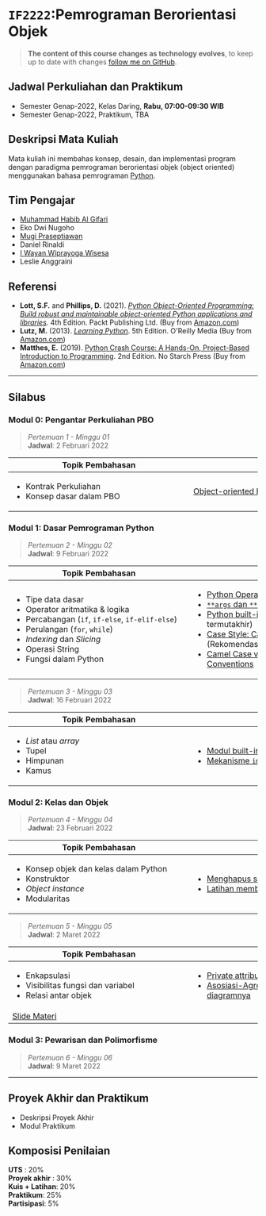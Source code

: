 # `IF2222`:Pemrograman Berorientasi Objek

> **The content of this course changes as technology evolves**, to keep up to date with changes [follow me on GitHub](https://github.com/iwawiwi).

## Jadwal Perkuliahan dan Praktikum

* Semester Genap-2022, Kelas Daring, **Rabu, 07:00-09:30 WIB**
* Semester Genap-2022, Praktikum, TBA

## Deskripsi Mata Kuliah

Mata kuliah ini membahas konsep, desain, dan implementasi program dengan paradigma pemrograman berorientasi objek (object oriented) menggunakan bahasa pemrograman [Python](https://www.python.org/).

## Tim Pengajar

* [Muhammad Habib Al Gifari](https://github.com/mh4Scripts)
* Eko Dwi Nugoho
* [Mugi Praseptiawan](https://github.com/mugipraseptiawan)
* Daniel Rinaldi
* [I Wayan Wiprayoga Wisesa](https://github.com/iwawiwi)
* Leslie Anggraini

## Referensi

* **Lott, S.F.** and **Phillips, D.** (2021). <ins>*Python Object-Oriented Programming: Build robust and maintainable object-oriented Python applications and libraries*</ins>. 4th Edition. Packt Publishing Ltd. (Buy from [Amazon.com](https://www.amazon.com/Python-Object-Oriented-Programming-maintainable-object-oriented/dp/1801077266))
* **Lutz, M.** (2013). <ins>*Learning Python*</ins>. 5th Edition. O'Reilly Media
(Buy from [Amazon.com](https://www.amazon.com/Learning-Python-5th-Mark-Lutz/dp/1449355730))
* **Matthes, E.** (2019). <ins>Python Crash Course: A Hands-On, Project-Based Introduction to Programming</ins>. 2nd Edition. No Starch Press (Buy from [Amazon.com](https://www.amazon.com/Python-Crash-Course-2nd-Edition/dp/1593279280))

<!--
* Beginning Python: Using Python 2.6 and Python 3.1, 2010, James Payne
* Python 3 Object Oriented Programming 3rd edition, 2019, Dusty Phillips
* UML Distilled 3rd edition, 2003, Martin Fowler
-->

---

## Silabus

### Modul 0: Pengantar Perkuliahan PBO

> *Pertemuan 1 - Minggu 01* <br/>
> **Jadwal**: 2 Februari 2022 <br/>
<!--
> **Slide Materi**: [link](https://itera542-my.sharepoint.com/:b:/g/personal/alyarizkita_itera542_onmicrosoft_com/EZXdQJf3-IlGrOsj60cVsDsB2ltgoH_tEPBpuFbwyZX02w?e=ZVwtNv)<br />
> **Video Perkuliahan**: [link](https://classroom.google.com/u/0/w/NDYzNTUzOTY1Mjkz) <br />
> **Refleksi Pembelajaran Mahasiswa**: [link](https://forms.office.com/r/7imKMsgHyz) <br />
-->

|<div style="width:350px">Topik Pembahasan</div>|<div style="width:450px">Referensi Tambahan</div>|
|---|---|
|<ul><li>Kontrak Perkuliahan<li>Konsep dasar dalam PBO</ul>|[Object-oriented Programming in 7 minutes](https://www.youtube.com/watch?v=pTB0EiLXUC8&ab_channel=ProgrammingwithMosh) Youtube|

### Modul 1: Dasar Pemrograman Python

> *Pertemuan 2 - Minggu 02* <br/>
> **Jadwal**: 9 Februari 2022 <br/>
<!--
> **Slide Materi**: [link](https://1drv.ms/b/s!AkmVWKOTJpCNgdxUkUdHj1Ah4ZW4ag?e=eQzqg5)
> **Video Perkuliahan**: [link]() <br />
> **Refleksi Pembelajaran Mahasiswa**: [link]() <br />
-->

|<div style="width:350px">Topik Pembahasan</div>|<div style="width:450px">Referensi Tambahan</div>|
|---|---|
|<ul><li>Tipe data dasar<li>Operator aritmatika & logika<li>Percabangan (`if`, `if-else`, `if-elif-else`)<li>Perulangan (`for`, `while`)<li>*Indexing* dan *Slicing*<li>Operasi String<li>Fungsi dalam Python</ul>|<ul><li>[Python Operators](https://www.w3schools.com/python/python_operators.asp)<li>[`**args` dan `**kwargs`](https://www.geeksforgeeks.org/args-kwargs-python/)<li>[Python built-in functions](https://docs.python.org/3/library/functions.html) (Berdasarkan versi Python termutakhir)<li>[Case Style: Camel, Pascal, Snake, and Kebab case](https://betterprogramming.pub/string-case-styles-camel-pascal-snake-and-kebab-case-981407998841) (Rekomendasi: buka alamat dalam mode privasi)<li>[Camel Case vs. Snake Case vs. Pascal Case — Naming Conventions](https://khalilstemmler.com/blogs/camel-case-snake-case-pascal-case/)</ul>|

> *Pertemuan 3 - Minggu 03* <br/>
> **Jadwal**: 16 Februari 2022 <br/>
<!--
> **Slide Materi**: [link](https://1drv.ms/b/s!AkmVWKOTJpCNgdxVwR_BBSaIgALm6w?e=J4zfn5)
> **Video Perkuliahan**: [link]() <br />
> **Refleksi Pembelajaran Mahasiswa**: [link]() <br />
-->

|<div style="width:350px">Topik Pembahasan</div>|<div style="width:450px">Referensi Tambahan</div>|
|---|---|
|<ul><li>*List* atau *array*<li>Tupel<li>Himpunan<li>Kamus</ul>|<ul><li>[Modul built-in Python](https://docs.python.org/3/py-modindex.html)<li>[Mekanisme `import` modul dalam Python](https://docs.python.org/3/reference/import.html)</ul>|

### Modul 2: Kelas dan Objek

> *Pertemuan 4 - Minggu 04* <br/>
> **Jadwal**: 23 Februari 2022 <br/>

<!--
> **Slide Materi**: [link]()
> **Video Perkuliahan**: [link]() <br />
> **Refleksi Pembelajaran Mahasiswa**: [link]() <br />
-->

|<div style="width:350px">Topik Pembahasan</div>|<div style="width:450px">Referensi Tambahan</div>|
|---|---|
|<ul><li>Konsep objek dan kelas dalam Python<li>Konstruktor<li>*Object instance*<li>Modularitas</ul>|<ul><li>[Menghapus sebuah objek dalam python](https://www.programiz.com/python-programming/class)<li>[Latihan membuat kelas - W3schools](https://www.w3schools.com/python/exercise.asp?filename=exercise_classes1)</ul>|

> *Pertemuan 5 - Minggu 05* <br/>
> **Jadwal**: 2 Maret 2022 <br/>
<!--
> **Video Perkuliahan**: [link]() <br />
> **Refleksi Pembelajaran Mahasiswa**: [link]() <br />
-->

|<div style="width:350px">Topik Pembahasan</div>|<div style="width:450px">Referensi Tambahan</div>|
|---|---|
|<ul><li>Enkapsulasi<li>Visibilitas fungsi dan variabel<li>Relasi antar objek</ul>|<ul><li>[Private attribute](https://www.pythontutorial.net/python-oop/python-private-attributes/)<li>[Asosiasi-Agregasi-Komposisi dan UML Class diagramnya](https://www.guru99.com/association-aggregation-composition-difference.html)</ul>
|[Slide Materi]()||

### Modul 3: Pewarisan dan Polimorfisme

> *Pertemuan 6 - Minggu 06* <br/>
> **Jadwal**: 9 Maret 2022 <br/>
<!--
> **Video Perkuliahan**: [link]() <br />
> **Refleksi Pembelajaran Mahasiswa**: [link]() <br />
-->

<!--
|<div style="width:350px">Topik Pembahasan</div>|<div style="width:450px">Referensi Tambahan</div>|
|---|---|
|<ul><li>Konsep pewarisan atau *inheritance*<li>*Multiple inheritance* dalam Python<li>Abstraksi</ul>|<ul><li>ref 1</ul>
|[Slide Materi]()||

> *Pertemuan 7 - Minggu 07* <br/>
> **Jadwal**: 16 Maret 2022 <br/>
> **Video Perkuliahan**: [link]() <br />
> **Refleksi Pembelajaran Mahasiswa**: [link]() <br />

|<div style="width:350px">Topik Pembahasan</div>|<div style="width:450px">Referensi Tambahan</div>|
|---|---|
|<ul><li>Konsep polimorfisme dalam Python<li>Konsep *overloading*</ul>|<ul><li>[Polymorphism vs Overloading vs Overriding](https://stackoverflow.com/questions/154577/polymorphism-vs-overriding-vs-overloading) (stackoverflow)</ul>
|[Slide Materi]()||

### Modul 4: Konkurensi

> *Pertemuan 8 - Minggu 09* <br/>
> **Jadwal**: 30 Maret 2022 <br/>
> **Video Perkuliahan**: [link]() <br />
> **Refleksi Pembelajaran Mahasiswa**: [link]() <br />

|<div style="width:350px">Topik Pembahasan</div>|<div style="width:450px">Referensi Tambahan</div>|
|---|---|
|<ul><li>Prinsip konkurensi dan multiproses<li>Konsep thread dalam Python<li>`Futures` dan `asyncIO`</ul>|<ul><li>ref 1</ul>
|[Slide Materi]()||

### Modul 5: Pola Desain

> *Pertemuan 9 - Minggu 10* <br/>
> **Jadwal**: 6 April 2022 <br/>
> **Video Perkuliahan**: [link]() <br />
> **Refleksi Pembelajaran Mahasiswa**: [link]() <br />

|<div style="width:350px">Topik Pembahasan</div>|<div style="width:450px">Referensi Tambahan</div>|
|---|---|
|<ul><li>Pengujian program<li>Pengujian otomatis `unit-test`</ul>|<ul><li>ref 1</ul>
|[Slide Materi]()||

> *Pertemuan 10 - Minggu 11* <br/>
> **Jadwal**: 13 April 2022 <br/>
> **Video Perkuliahan**: [link]() <br />
> **Refleksi Pembelajaran Mahasiswa**: [link]() <br />

|<div style="width:350px">Topik Pembahasan</div>|<div style="width:450px">Referensi Tambahan</div>|
|---|---|
|<ul><li>UML (Unified Modelling Language)<li>*Class diagram*<li>*Sequence diagram*<li>*Activity diagram*</ul>|<ul><li>ref 1</ul>
|[Slide Materi]()||

> *Pertemuan 11 - Minggu 12* <br/>
> **Jadwal**: 13 April 2022 <br/>
> **Video Perkuliahan**: [link]() <br />
> **Refleksi Pembelajaran Mahasiswa**: [link]() <br />

|<div style="width:350px">Topik Pembahasan</div>|<div style="width:450px">Referensi Tambahan</div>|
|---|---|
|<ul><li>Pola desain aplikasi<li>*Strategy pattern*<li>*Observer pattern*<li>*Decorator pattern*<li>*State pattern*<li>*Template pattern*<li>*Singleton pattern*</ul>|<ul><li>ref 1</ul>
|[Slide Materi]()||

-->

---

## Proyek Akhir dan Praktikum

* Deskripsi Proyek Akhir
* Modul Praktikum

## Komposisi Penilaian

**UTS** : 20% <br />
**Proyek akhir** : 30% <br />
**Kuis + Latihan**: 20% <br />
**Praktikum**: 25% <br />
**Partisipasi**: 5% <br />